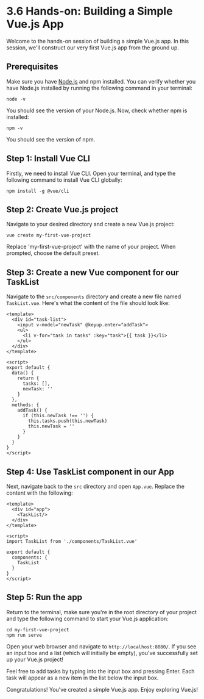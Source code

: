 # 3.6 Hands-on: Building a Simple Vue.js App

Welcome to the hands-on session of building a simple Vue.js app. In this session, we'll construct our very first Vue.js app from the ground up.

## Prerequisites

Make sure you have [Node.js](https://nodejs.org/) and npm installed. You can verify whether you have Node.js installed by running the following command in your terminal:

    node -v

You should see the version of your Node.js. Now, check whether npm is installed:

    npm -v

You should see the version of npm.

## Step 1: Install Vue CLI

Firstly, we need to install Vue CLI. Open your terminal, and type the following command to install Vue CLI globally:

    npm install -g @vue/cli

## Step 2: Create Vue.js project

Navigate to your desired directory and create a new Vue.js project:

    vue create my-first-vue-project

Replace 'my-first-vue-project' with the name of your project. When prompted, choose the default preset.

## Step 3: Create a new Vue component for our TaskList

Navigate to the `src/components` directory and create a new file named `TaskList.vue`. Here's what the content of the file should look like:

    <template>
      <div id="task-list">
        <input v-model="newTask" @keyup.enter="addTask">
        <ul>
          <li v-for="task in tasks" :key="task">{{ task }}</li>
        </ul>
      </div>
    </template>

    <script>
    export default {
      data() {
        return {
          tasks: [],
          newTask: ''
        }
      },
      methods: {
        addTask() {
          if (this.newTask !== '') {
            this.tasks.push(this.newTask)
            this.newTask = ''
          }
        }
      }
    }
    </script>

## Step 4: Use TaskList component in our App

Next, navigate back to the `src` directory and open `App.vue`. Replace the content with the following:

    <template>
      <div id="app">
        <TaskList/>
      </div>
    </template>

    <script>
    import TaskList from './components/TaskList.vue'

    export default {
      components: {
        TaskList
      }
    }
    </script>

## Step 5: Run the app

Return to the terminal, make sure you're in the root directory of your project and type the following command to start your Vue.js application:
    
    cd my-first-vue-project
    npm run serve

Open your web browser and navigate to `http://localhost:8080/`. If you see an input box and a list (which will initially be empty), you've successfully set up your Vue.js project!

Feel free to add tasks by typing into the input box and pressing Enter. Each task will appear as a new item in the list below the input box.

Congratulations! You've created a simple Vue.js app. Enjoy exploring Vue.js!
